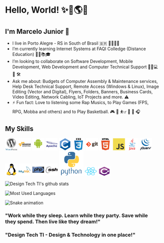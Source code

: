 <!--
**designtechti/designtechti** is a ✨ _special_ ✨ repository because its `README.md` (this file) appears on your GitHub profile.
-->

# Hello, World! :sparkles::dizzy::earth_americas::dart:
## I'm Marcelo Junior :bust_in_silhouette:
- I live in Porto Alegre - RS in South of Brasil :brazil: :cowboy_hat_face::farmer::round_pushpin:
- I’m currently learning Internet Systems at FAQI Colledge (Distance Education) :student::books::mortar_board:
- I’m looking to collaborate on Software Development, Mobile Development, Web Development and Computer Technical Support :technologist::computer: :electric_plug: :hammer_and_wrench:
- Ask me about: Budgets of Computer Assembly & Maintenance services, Help Desk Technical Support, Remote Access (Windows & Linux), Image Editing (Vector and Digital), Flyers, Folders, Banners, Business Cards, Video Editing, Network Cabling, IoT Projects and more. :warning:
- ⚡ Fun fact: Love to listening some Rap Musics, to Play Games (FPS, RPG, Mobba and others) and to Play Basketball. :video_game: :basketball: :basketball_man: :microphone: :musical_note: :headphones: 

## My Skills
<img src="https://raw.githubusercontent.com/devicons/devicon/2809b567852a4648062a2d3e7c1c531367458c0b/icons/wordpress/wordpress-original.svg" alt="WordPress" width="40" height="40" style="max-width:100%;"></img>
<img src="https://raw.githubusercontent.com/devicons/devicon/2809b567852a4648062a2d3e7c1c531367458c0b/icons/amazonwebservices/amazonwebservices-original-wordmark.svg" alt="AWS" width="40" height="40" style="max-width:100%;"></img>
<img src="https://raw.githubusercontent.com/devicons/devicon/2809b567852a4648062a2d3e7c1c531367458c0b/icons/android/android-original-wordmark.svg" alt="Android" width="40" height="40" style="max-width:100%;"></img>
<img src="https://raw.githubusercontent.com/devicons/devicon/2809b567852a4648062a2d3e7c1c531367458c0b/icons/apache/apache-line-wordmark.svg" alt="Apache PHP Server" width="40" height="40" style="max-width:100%;"></img>
<img src="https://raw.githubusercontent.com/devicons/devicon/2809b567852a4648062a2d3e7c1c531367458c0b/icons/c/c-original.svg" alt="C Language" width="40" height="40" style="max-width:100%;"></img>
<img src="https://raw.githubusercontent.com/devicons/devicon/2809b567852a4648062a2d3e7c1c531367458c0b/icons/css3/css3-original-wordmark.svg" alt="CSS3" width="40" height="40" style="max-width:100%;"></img>
<img src="https://raw.githubusercontent.com/devicons/devicon/2809b567852a4648062a2d3e7c1c531367458c0b/icons/git/git-original-wordmark.svg" alt="GIT" width="40" height="40" style="max-width:100%;"></img>
<img src="https://raw.githubusercontent.com/devicons/devicon/2809b567852a4648062a2d3e7c1c531367458c0b/icons/html5/html5-original-wordmark.svg" alt="HTML5" width="40" height="40" style="max-width:100%;"></img>
<img src="https://raw.githubusercontent.com/devicons/devicon/2809b567852a4648062a2d3e7c1c531367458c0b/icons/javascript/javascript-original.svg" alt="JavaScript" width="40" height="40" style="max-width:100%;"></img>
<img src="https://raw.githubusercontent.com/devicons/devicon/2809b567852a4648062a2d3e7c1c531367458c0b/icons/java/java-original-wordmark.svg" alt="Java" width="40" height="40" style="max-width:100%;"></img>
<img src="https://raw.githubusercontent.com/devicons/devicon/2809b567852a4648062a2d3e7c1c531367458c0b/icons/jquery/jquery-original-wordmark.svg" alt="JQuery" width="40" height="40" style="max-width:100%;"></img>
<img src="https://raw.githubusercontent.com/devicons/devicon/2809b567852a4648062a2d3e7c1c531367458c0b/icons/linux/linux-original.svg" alt="Linux" width="40" height="40" style="max-width:100%;"></img>
<img src="https://raw.githubusercontent.com/devicons/devicon/2809b567852a4648062a2d3e7c1c531367458c0b/icons/mysql/mysql-original-wordmark.svg" alt="MySQL" width="40" height="40" style="max-width:100%;"></img>
<img src="https://raw.githubusercontent.com/devicons/devicon/2809b567852a4648062a2d3e7c1c531367458c0b/icons/php/php-original.svg" alt="PHP" width="40" height="40" style="max-width:100%;"></img>
<img src="https://raw.githubusercontent.com/devicons/devicon/2809b567852a4648062a2d3e7c1c531367458c0b/icons/ssh/ssh-original-wordmark.svg" alt="SSH" width="40" height="40" style="max-width:100%;"></img>
<img src="https://raw.githubusercontent.com/devicons/devicon/2809b567852a4648062a2d3e7c1c531367458c0b/icons/python/python-original-wordmark.svg" alt="Python" width="80" height="80" style="max-width:100%;"></img>
<img alt="React" height="30" width="40" src="https://raw.githubusercontent.com/devicons/devicon/master/icons/react/react-original.svg">
<img alt="Csharp" height="30" width="40" src="https://raw.githubusercontent.com/devicons/devicon/master/icons/csharp/csharp-original.svg">

![Design Tech TI's github stats](https://github-readme-stats.vercel.app/api?username=designtechti&show_icons=true&count_private=true&theme=radical)

![Most Used Languages](https://github-readme-stats.vercel.app/api/top-langs/?username=designtechti&layout=compact&langs_count=7&theme=dracula)

 ![Snake animation](https://github.com/designtechti/rafaballerini/blob/output/github-contribution-grid-snake.svg)

### "Work while they sleep. Learn while they party. Save while they spend. Then live like they dream!"
### "Design Tech TI - Design & Technology in one place!"
